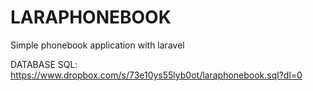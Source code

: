 # LARAPHONEBOOK
Simple phonebook application with laravel

DATABASE SQL: https://www.dropbox.com/s/73e10ys55lyb0ot/laraphonebook.sql?dl=0
